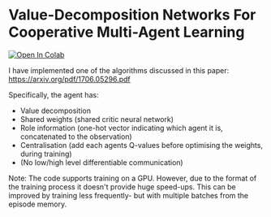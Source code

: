 # Value-Decomposition Networks For Cooperative Multi-Agent Learning

[![Open In Colab](https://colab.research.google.com/assets/colab-badge.svg)](https://colab.research.google.com/github/Louiii/ValueDecomposition/blob/main/ValueDecomposition.ipynb)

I have implemented one of the algorithms discussed in this paper:
https://arxiv.org/pdf/1706.05296.pdf

Specifically, the agent has:
- Value decomposition
- Shared weights (shared critic neural network)
- Role information (one-hot vector indicating which agent it is, concatenated to the observation)
- Centralisation (add each agents Q-values before optimising the weights, during training)
- (No low/high level differentiable communication)

Note: The code supports training on a GPU. However, due to the format of the training process it doesn't provide huge speed-ups. This can be improved by training less frequently- but with multiple batches from the episode memory. 

